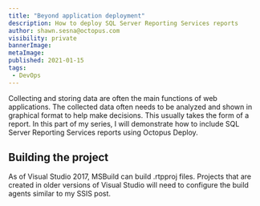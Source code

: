 ```yaml
---
title: "Beyond application deployment"
description: How to deploy SQL Server Reporting Services reports
author: shawn.sesna@octopus.com
visibility: private
bannerImage: 
metaImage: 
published: 2021-01-15
tags:
 - DevOps
---
```


Collecting and storing data are often the main functions of web applications.  The collected data often needs to be analyzed and shown in graphical format to help make decisions.  This usually takes the form of a report.  In this part of my series, I will demonstrate how to include SQL Server Reporting Services reports using Octopus Deploy.

## Building the project
As of Visual Studio 2017, MSBuild can build .rtpproj files.  Projects that are created in older versions of Visual Studio will need to configure the build agents similar to my SSIS post.